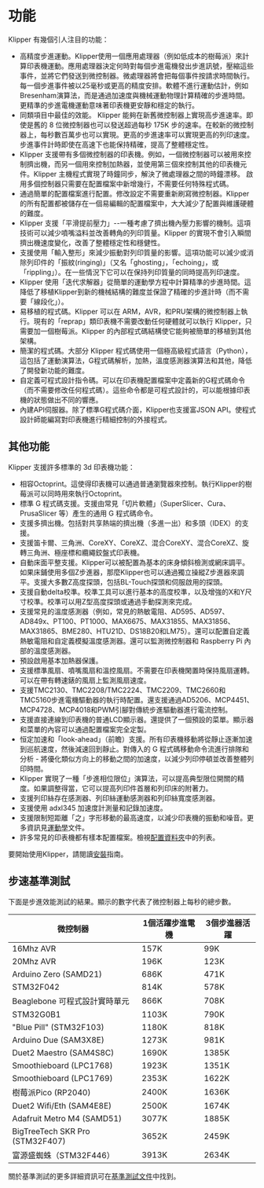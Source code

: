 # 功能

Klipper 有幾個引人注目的功能：

* 高精度步進運動。Klipper使用一個應用處理器（例如低成本的樹莓派）來計算印表機運動。應用處理器決定何時對每個步進電機發出步進訊號，壓縮這些事件，並將它們發送到微控制器。微處理器將會把每個事件按請求時間執行。每一個步進事件被以25毫秒或更高的精度安排。軟體不進行運動估計，例如 Bresenham演算法，而是通過加速度與機械運動物理計算精確的步進時間。更精準的步進電機運動意味著印表機更安靜和穩定的執行。
* 同類項目中最佳的效能。 Klipper 能夠在新舊微控制器上實現高步進速率。即使是舊的 8 位微控制器也可以發送超過每秒 175K 步的速率。在較新的微控制器上，每秒數百萬步也可以實現。更高的步進速率可以實現更高的列印速度。步進事件計時即使在高速下也能保持精確，提高了整體穩定性。
* Klipper 支援帶有多個微控制器的印表機。例如，一個微控制器可以被用來控制擠出機，而另一個用來控制加熱器，並使用第三個來控制其他的印表機元件。Klipper 主機程式實現了時鐘同步，解決了微處理器之間的時鐘漂移。 啟用多個控制器只需要在配置檔案中新增幾行，不需要任何特殊程式碼。
* 通過簡單的配置檔案進行配置。修改設定不需要重新刷寫微控制器。Klipper 的所有配置都被儲存在一個易編輯的配置檔案中，大大減少了配置與維護硬體的難度。
* Klipper 支援「平滑提前壓力」--一種考慮了擠出機內壓力影響的機制。這項技術可以減少噴嘴溢料並改善轉角的列印質量。Klipper 的實現不會引入瞬間擠出機速度變化，改善了整體穩定性和穩健性。
* 支援使用「輸入整形」來減少振動對列印質量的影響。這項功能可以減少或消除列印件的「振紋(ringing)」（又名「ghosting」，「echoing」，或「rippling」）。在一些情況下它可以在保持列印質量的同時提高列印速度。
* Klipper 使用「迭代求解器」從簡單的運動學方程中計算精準的步進時間。這降低了移植Klipper到新的機械結構的難度並保證了精確的步進計時（而不需要「線段化」）。
* 易移植的程式碼。Klipper 可以在 ARM，AVR，和PRU架構的微控制器上執行。現有的「reprap」類印表機不需要改動任何硬體就可以執行 Klipper，只需要加一個樹莓派。Klipper 的內部程式碼結構使它能夠被簡單的移植到其他架構。
* 簡潔的程式碼。大部分 Klipper 程式碼使用一個極高級程式語言（Python），這包括了運動演算法，G程式碼解析，加熱，溫度感測器演算法和其他，降低了開發新功能的難度。
* 自定義可程式設計指令碼。可以在印表機配置檔案中定義新的G程式碼命令（而不需要修改任何程式碼）。這些命令都是可程式設計的，可以能根據印表機的狀態做出不同的響應。
* 內建API伺服器。除了標準G程式碼介面，Klipper也支援富JSON API。使程式設計師能編寫對印表機進行精細控制的外接程式。

## 其他功能

Klipper 支援許多標準的 3d 印表機功能：

* 相容Octoprint。這使得印表機可以通過普通瀏覽器來控制。執行Klipper的樹莓派可以同時用來執行Octoprint。
* 標準 G 程式碼支援。支援由常見「切片軟體」（SuperSlicer、Cura、PrusaSlicer 等）產生的通用 G 程式碼命令。
* 支援多擠出機。包括對共享熱端的擠出機（多進一出）和多頭（IDEX）的支援。
* 支援笛卡爾、三角洲、CoreXY、CoreXZ、混合CoreXY、混合CoreXZ、旋轉三角洲、極座標和纜繩鉸盤式印表機。
* 自動床面平整支援。Klipper可以被配置為基本的床身傾斜檢測或網床調平。如果床鋪使用多個Z步進器，那麼Klipper也可以通過獨立操縱Z步進器來調平。支援大多數Z高度探頭，包括BL-Touch探頭和伺服啟用的探頭。
* 支援自動delta校準。校準工具可以進行基本的高度校準，以及增強的X和Y尺寸校準。校準可以用Z型高度探頭或通過手動探測來完成。
* 支援常見的溫度感測器（例如，常見的熱敏電阻、AD595、AD597、AD849x、PT100、PT1000、MAX6675、MAX31855、MAX31856、MAX31865、BME280、HTU21D、DS18B20和LM75）。還可以配置自定義熱敏電阻和自定義模擬溫度感測器。還可以監測微控制器和 Raspberry Pi 內部的溫度感測器。
* 預設啟用基本加熱器保護。
* 支援標準風扇、噴嘴風扇和溫控風扇。不需要在印表機閑置時保持風扇運轉。可以在帶有轉速錶的風扇上監測風扇速度。
* 支援TMC2130、TMC2208/TMC2224、TMC2209、TMC2660和TMC5160步進電機驅動器的執行時配置。還支援通過AD5206、MCP4451、MCP4728、MCP4018和PWM引腳對傳統步進驅動器進行電流控制。
* 支援直接連線到印表機的普通LCD顯示器。還提供了一個預設的菜單。顯示器和菜單的內容可以通過配置檔案完全定製。
* 恒定加速和「look-ahead」（前瞻）支援。所有印表機移動將從靜止逐漸加速到巡航速度，然後減速回到靜止。對傳入的 G 程式碼移動命令流進行排隊和分析 - 將優化類似方向上的移動之間的加速度，以減少列印停頓並改善整體列印時間。
* Klipper 實現了一種「步進相位限位」演算法，可以提高典型限位開關的精度。如果調整得當，它可以提高列印件首層和列印床的附著力。
* 支援列印絲存在感測器、列印絲運動感測器和列印絲寬度感測器。
* 支援使用 adxl345 加速度計測量和記錄加速度。
* 支援限制短距離「之」字形移動的最高速度，以減少印表機的振動和噪音。更多資訊見[運動學](Kinematics.md)文件。
* 許多常見的印表機都有樣本配置檔案。檢視[配置資料夾](..../config/)中的列表。

要開始使用Klipper，請閱讀[安裝](Installation.md)指南。

## 步速基準測試

下面是步進效能測試的結果。顯示的數字代表了微控制器上每秒的總步數。

| 微控制器 | 1個活躍步進電機 | 3個步進器活躍 |
| --- | --- | --- |
| 16Mhz AVR | 157K | 99K |
| 20Mhz AVR | 196K | 123K |
| Arduino Zero (SAMD21) | 686K | 471K |
| STM32F042 | 814K | 578K |
| Beaglebone 可程式設計實時單元 | 866K | 708K |
| STM32G0B1 | 1103K | 790K |
| "Blue Pill" (STM32F103) | 1180K | 818K |
| Arduino Due (SAM3X8E) | 1273K | 981K |
| Duet2 Maestro (SAM4S8C) | 1690K | 1385K |
| Smoothieboard (LPC1768) | 1923K | 1351K |
| Smoothieboard (LPC1769) | 2353K | 1622K |
| 樹莓派Pico (RP2040) | 2400K | 1636K |
| Duet2 Wifi/Eth (SAM4E8E) | 2500K | 1674K |
| Adafruit Metro M4 (SAMD51) | 3077K | 1885K |
| BigTreeTech SKR Pro (STM32F407) | 3652K | 2459K |
| 富源盛蜘蛛（STM32F446） | 3913K | 2634K |

關於基準測試的更多詳細資訊可在[基準測試文件](Benchmarks.md)中找到。
